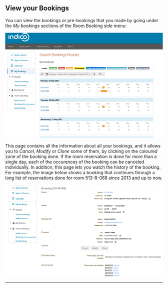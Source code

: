 
## View your Bookings

You can view the bookings or pre-bookings that you made by going under the _My bookings_ sections of the Room Booking side menu:

![](/assets/My_bookings.png)

This page contains all the information about all your bookings, and it allows you to _Cancel_, _Modify_ or _Clone_ some of them, by clicking on the coloured zone of the booking done. If the room reservation is done for more than a single day, each of the occurences of the booking can be canceled individually. In addition, this page lets you watch the history of the booking. For example, the image below shows a booking that continues through a long list of reservations done for room 513-R-068 since 2013 and up to now.

![](/assets/booking_history.png)

---